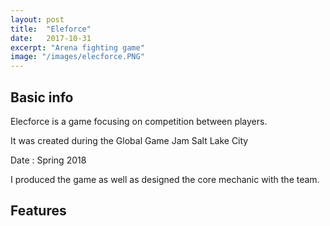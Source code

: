 ```yaml
---
layout: post
title:  "Eleforce"
date:   2017-10-31
excerpt: "Arena fighting game"
image: "/images/elecforce.PNG"
---
```


## Basic info
Elecforce is a game focusing on competition between players.

It was created during the Global Game Jam Salt Lake City

Date : Spring 2018

I produced the game as well as designed the core mechanic with the team.



## Features


